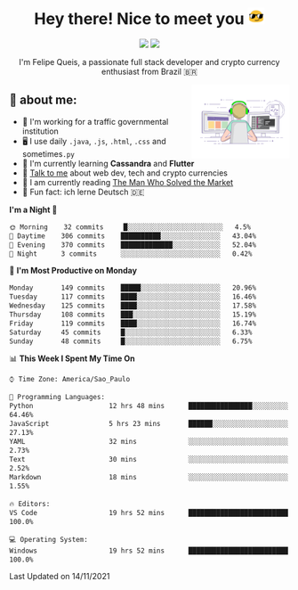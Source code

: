 
<h1 align="center">Hey there! Nice to meet you <img src="assets/sunglasses.gif" width="30"/></h1>

<p align="center">
  <a href="https://www.linkedin.com/in/fqueis"><img src="https://img.shields.io/badge/-LinkedIn-blue?style=flat&logo=Linkedin&logoColor=white" /></a>
  <a href="mailto:fqueis@gmail.com"><img src="https://img.shields.io/badge/-Gmail-c14438?style=flat&logo=Gmail&logoColor=white" /></a>
</p>

<p align="center">I'm Felipe Queis, a passionate full stack developer and crypto currency enthusiast from Brazil 🇧🇷</p>

<img width="35%" align="right" alt="fqueis" src="assets/profile.gif" /></p>

## 🤵 about me:

- 🏢 I'm working for a traffic governmental institution
- 🖥️ I use daily `.java`, `.js`, `.html`, `.css` and sometimes`.py`
- 🌱 I'm currently learning **Cassandra** and **Flutter**
- 💬 [Talk to me](https://github.com/fqueis/fqueis/discussions) about web dev, tech and crypto currencies
- 📖 I am currently reading [The Man Who Solved the Market](https://amzn.com/073521798X)
- 💭 Fun fact: ich lerne Deutsch 🇩🇪

<!--START_SECTION:waka-->
**I'm a Night 🦉** 

```text
🌞 Morning    32 commits     █░░░░░░░░░░░░░░░░░░░░░░░░   4.5% 
🌆 Daytime    306 commits    ██████████░░░░░░░░░░░░░░░   43.04% 
🌃 Evening    370 commits    █████████████░░░░░░░░░░░░   52.04% 
🌙 Night      3 commits      ░░░░░░░░░░░░░░░░░░░░░░░░░   0.42%

```
📅 **I'm Most Productive on Monday** 

```text
Monday       149 commits    █████░░░░░░░░░░░░░░░░░░░░   20.96% 
Tuesday      117 commits    ████░░░░░░░░░░░░░░░░░░░░░   16.46% 
Wednesday    125 commits    ████░░░░░░░░░░░░░░░░░░░░░   17.58% 
Thursday     108 commits    ███░░░░░░░░░░░░░░░░░░░░░░   15.19% 
Friday       119 commits    ████░░░░░░░░░░░░░░░░░░░░░   16.74% 
Saturday     45 commits     █░░░░░░░░░░░░░░░░░░░░░░░░   6.33% 
Sunday       48 commits     █░░░░░░░░░░░░░░░░░░░░░░░░   6.75%

```


📊 **This Week I Spent My Time On** 

```text
⌚︎ Time Zone: America/Sao_Paulo

💬 Programming Languages: 
Python                   12 hrs 48 mins      ████████████████░░░░░░░░░   64.46% 
JavaScript               5 hrs 23 mins       ██████░░░░░░░░░░░░░░░░░░░   27.13% 
YAML                     32 mins             ░░░░░░░░░░░░░░░░░░░░░░░░░   2.73% 
Text                     30 mins             ░░░░░░░░░░░░░░░░░░░░░░░░░   2.52% 
Markdown                 18 mins             ░░░░░░░░░░░░░░░░░░░░░░░░░   1.55%

🔥 Editors: 
VS Code                  19 hrs 52 mins      █████████████████████████   100.0%

💻 Operating System: 
Windows                  19 hrs 52 mins      █████████████████████████   100.0%

```


 Last Updated on 14/11/2021
<!--END_SECTION:waka-->
